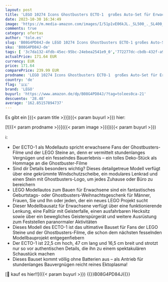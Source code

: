 ```yaml
---
layout: post
title: 'LEGO 10274 Icons Ghostbusters ECTO-1  großes Auto-Set für Erwachsene  Modellauto-Spielzeug  Geschenk zum Geburtsag für Männer  Frauen  Sie und Ihn  Ausstellungsstück für Sammler  Home-Deko'
date: 2023-10-30 16:34:49
image: 'https://m.media-amazon.com/images/I/51p1vE06kJL._SL500_._SL400_.jpg'
comments: true
category: ofertas
author: 'tole.es'
slug: 'B08G4PD84J-de LEGO 10274 Icons Ghostbusters ECTO-1 großes Auto-Set für...'
sku: 'B08G4PD84J-de'
tags: [ '3c7da132-4fdb-45ec-95bc-24ebea2541e9_0','772277dc-cbdb-432f-a915-25a321e9ed8c_0','772277dc-cbdb-432f-a915-25a321e9ed8c_3001','772277dc-cbdb-432f-a915-25a321e9ed8c_3901','772277dc-cbdb-432f-a915-25a321e9ed8c_5301','772277dc-cbdb-432f-a915-25a321e9ed8c_9901','Arborist Merchandising Root','Baby- & Kleinkindspielzeug','Bau- & Konstruktionsspielzeug','Bauklötze & Bausteine','Bauspielzeug & Konstruktionsspielzeug','Custom Stores','Kunden-Favoriten: Spielzeug','LEGO','Self Service','Special Features Stores','Spielzeug','Xmas23 Most wanted Toys','lego','🇩🇪', ]
actualPrice: 171.64 EUR
currency: EUR
price: 171.64
comparePrice: 239.99 EUR
prodname: 'LEGO 10274 Icons Ghostbusters ECTO-1  großes Auto-Set für Erwachsene  Modellauto-Spielzeug  Geschenk zum Geburtsag für Männer  Frauen  Sie und Ihn  Ausstellungsstück für Sammler  Home-Deko'
country: 'de'
flag: '🇩🇪'
brand: 'LEGO'
buyurl: 'https://www.amazon.de/dp/B08G4PD84J/?tag=tolees0ca-21'
descuento: '28.48'
average: '162.85157894737'
---
```


Es gibt ein [{{< param title >}}]({{< param buyurl >}}) hier:

[![{{< param prodname >}}]({{< param image >}})]({{< param buyurl >}})

ℹ️:

- Der ECTO-1 als Modellauto spricht erwachsene Fans der Ghostbusters-Filme und der LEGO Steine an, denn er vermittelt stundenlanges Vergnügen und ein fesselndes Bauerlebnis – ein tolles Deko-Stück als Hommage an die Ghostbuster-Filme
- Sind dir Details besonders wichtig? Dieses detailgetreue Modell verfügt über eine gekrümmte Windschutzscheibe, ein modulares Lenkrad und einen Stein mit Ghostbusters-Logo, um jedes Zuhause oder Büro zu bereichern
- LEGO Modellautos zum Bauen für Erwachsene sind ein fantastisches Geburtstags- oder Ghostbusters-Weihnachtsgeschenk für Männer, Frauen, Sie und Ihn oder jeden, der ein neues LEGO Projekt sucht
- Dieser Modellbausatz für Erwachsene verfügt über eine funktionierende Lenkung, eine Falltür mit Geisterfalle, einen ausfahrbaren Hecksitz sowie über ein bewegliches Geisterspürgerät und weitere Ausrüstung zum Feststellen paranormaler Aktivitäten
- Dieses Modell des ECTO-1 ist das ultimative Bauset für Fans der LEGO Steine und der Ghostbusters-Filme, die schon dem nächsten fesselnden Modellbauprojekt entgegenfiebern
- Der ECTO-1 ist 22,5 cm hoch, 47 cm lang und 16,5 cm breit und strotzt nur so vor authentischen Details, die ihn zu einem spektakulären Schaustück machen
- Dieses Bauset kommt völlig ohne Batterien aus – als Antrieb für stundenlanges Bauvergnügen reicht reines Ektoplasma!

[🛒 kauf es hier!!]({{< param buyurl >}})
{{<world>}}B08G4PD84J{{</world>}}
